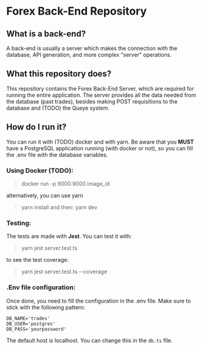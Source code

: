 # Forex Back-End Repository

## What is a back-end?
A back-end is usually a server which makes the connection with the database, API generation, and more complex "server" operations.

## What this repository does?
 This repository contains the Forex Back-End Server, which are required for running the entire application.
 The server provides all the data needed from the database (past trades), besides making POST requisitions to the database and (TODO) the Queye system.
 
 ## How do I run it?
 You can run it with (TODO) docker and with yarn.
 Be aware that you **MUST** have a PostgreSQL application running (with docker or not), so you can fill the .env file with the database variables.
 
 ### Using Docker (TODO):
> docker run -p 9000:9000 image_id
 
 alternatively, you can use yarn
> yarn install
 and then:
> yarn dev



 ### Testing:
 The tests are made with **Jest**. You can test it with:
 > yarn jest server.test.ts

 to see the test coverage:
 > yarn jest server.test.ts --coverage
 
 
### .Env file configuration:
Once done, you need to fill the configuration in the .env file.
Make sure to stick with the following pattern:
```
DB_NAME='trades'
DB_USER='postgres'
DB_PASS='yourpassword'
 ```
 The default host is localhost. You can change this in the `db.ts` file.
